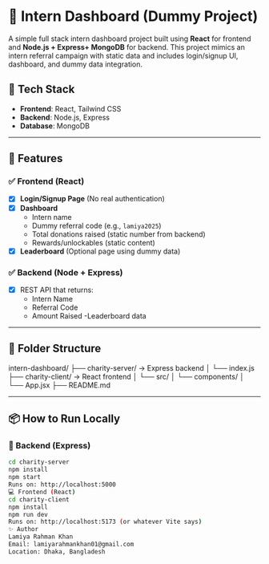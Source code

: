 # 🌟 Intern Dashboard (Dummy Project)

A simple full stack intern dashboard project built using **React** for frontend and **Node.js + Express+ MongoDB** for backend. This project mimics an intern referral campaign with static data and includes login/signup UI, dashboard, and dummy data integration.

## 🚀 Tech Stack

- **Frontend**: React, Tailwind CSS
- **Backend**: Node.js, Express
- **Database**: MongoDB

---

## 📌 Features

### ✅ Frontend (React)

- [x] **Login/Signup Page** (No real authentication)
- [x] **Dashboard**
  - Intern name
  - Dummy referral code (e.g., `lamiya2025`)
  - Total donations raised (static number from backend)
  - Rewards/unlockables (static content)
- [x] **Leaderboard** (Optional page using dummy data)

### ✅ Backend (Node + Express)

- [x] REST API that returns:
  - Intern Name
  - Referral Code
  - Amount Raised
  -Leaderboard data
> 

---

## 📁 Folder Structure
intern-dashboard/
├── charity-server/ → Express backend
│ └── index.js
├── charity-client/ → React frontend
│ └── src/
│ └── components/
│ └── App.jsx
├── README.md


---

## 📦 How to Run Locally

### 🔧 Backend (Express)

```bash
cd charity-server
npm install
npm start
Runs on: http://localhost:5000
💻 Frontend (React)
cd charity-client
npm install
npm run dev
Runs on: http://localhost:5173 (or whatever Vite says)
✨ Author
Lamiya Rahman Khan
Email: lamiyarahmankhan01@gmail.com
Location: Dhaka, Bangladesh
